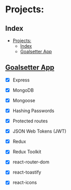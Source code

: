 # Projects:

## Index
- [Projects:](#projects)
  - [Index](#index)
  - [Goalsetter App](#goalsetter-app)




## [Goalsetter App](https://github.com/VictorBarretoLF/React-Apps/tree/main/Goalsetter-App)

 - [x] Express
 - [x] MongoDB
 - [x] Mongoose
 - [x] Hashing Passwords
 - [x] Protected routes
 - [x] JSON Web Tokens (JWT)
 - [x] Redux
 - [x] Redux Toolkit
 - [x] react-router-dom
 - [x] react-toastify
 - [x] react-icons

